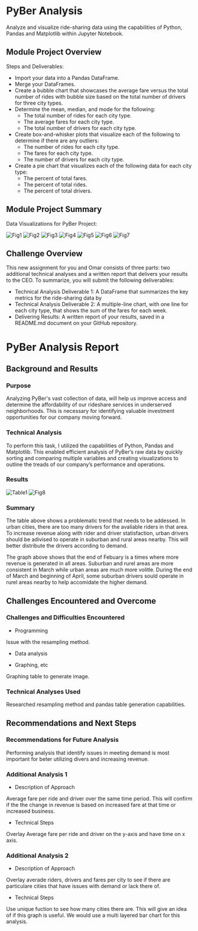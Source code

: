 # PyBer Analysis
Analyze and visualize ride-sharing data using the capabilities of Python, Pandas and Matplotlib within Jupyter Notebook.

## Module Project Overview
Steps and Deliverables:
- Import your data into a Pandas DataFrame.
- Merge your DataFrames.
- Create a bubble chart that showcases the average fare versus the total number of rides with bubble size based on the total number of drivers for three city types.
- Determine the mean, median, and mode for the following:
  - The total number of rides for each city type.
  - The average fares for each city type.
  - The total number of drivers for each city type.
- Create box-and-whisker plots that visualize each of the following to determine if there are any outliers:
  - The number of rides for each city type.
  - The fares for each city type.
  - The number of drivers for each city type.
- Create a pie chart that visualizes each of the following data for each city type:
  - The percent of total fares.
  - The percent of total rides.
  - The percent of total drivers.

## Module Project Summary
Data Visualizations for PyBer Project:

![Fig1](https://github.com/ejlaflure/PyBer_Analysis/blob/master/Analysis/Fig1.png)
![Fig2](https://github.com/ejlaflure/PyBer_Analysis/blob/master/Analysis/Fig2.png)
![Fig3](https://github.com/ejlaflure/PyBer_Analysis/blob/master/Analysis/Fig3.png)
![Fig4](https://github.com/ejlaflure/PyBer_Analysis/blob/master/Analysis/Fig4.png)
![Fig5](https://github.com/ejlaflure/PyBer_Analysis/blob/master/Analysis/Fig5.png)
![Fig6](https://github.com/ejlaflure/PyBer_Analysis/blob/master/Analysis/Fig6.png)
![Fig7](https://github.com/ejlaflure/PyBer_Analysis/blob/master/Analysis/Fig7.png)

## Challenge Overview
This new assignment for you and Omar consists of three parts: two additional technical analyses and a written report that delivers your results to the CEO. To summarize, you will submit the following deliverables:
- Technical Analysis Deliverable 1: A DataFrame that summarizes the key metrics for the ride-sharing data by 
- Technical Analysis Deliverable 2: A multiple-line chart, with one line for each city type, that shows the sum of the fares for each week.
- Delivering Results: A written report of your results, saved in a README.md document on your GitHub repository.

# PyBer Analysis Report

## Background and Results

### Purpose
Analyzing PyBer's vast collection of data, will help us improve access and determine the affordability of our rideshare services in underserved neighborhoods. This is necessary for identifying valuable investment opportunities for our company moving forward. 

### Technical Analysis
To perform this task, I utilized the capabilities of Python, Pandas and Matplotlib. This enabled efficient analysis of PyBer’s raw data by quickly sorting and comparing multiple variables and creating visualizations to outline the treads of our company’s performance and operations. 

### Results

![Table1](https://github.com/ejlaflure/PyBer_Analysis/blob/master/Analysis/Table1.png)
![Fig8](https://github.com/ejlaflure/PyBer_Analysis/blob/master/Analysis/Fig8.png)

### Summary
The table above shows a problematic trend that needs to be addessed. In urban cities, there are too many drivers for the avaliable riders in that area. To increase revenue along with rider and driver statisfaction, urban drivers should be adivised to operate in suburban and rural areas nearby. This will better distribute the drivers according to demand. 

The graph above shows that the end of Febuary is a times where more revenue is generated in all areas. Suburban and rurel areas are more consistent in March while urban areas are much more volitle.  During the end of March and beginning of April, some suburban drivers sould operate in rurel areas nearby to help accomidate the higher demand. 

## Challenges Encountered and Overcome

### Challenges and Difficulties Encountered

* Programming

Issue with the resampling method.

* Data analysis

* Graphing, etc

Graphing table to generate image. 

### Technical Analyses Used

Researched resampling method and pandas table generation capabilities. 

## Recommendations and Next Steps

### Recommendations for Future Analysis

Performing analysis that identify issues in meeting demand is most important for beter utilizing divers and increasing revenue. 

### Additional Analysis 1

* Description of Approach

Average fare per ride and driver over the same time period. This will confirm if the the change in revenue is based on increased fare at that time or increased business. 

* Technical Steps

Overlay Average fare per ride and driver on the y-axis and have time on x axis.

### Additional Analysis 2

* Description of Approach

Overlay averade riders, drivers and fares per city to see if there are particulare cities that have issues with demand or lack there of.

* Technical Steps

Use unique fuction to see how many cities there are. This will give an idea of if this graph is useful. We would use a multi layered bar chart for this analysis.
